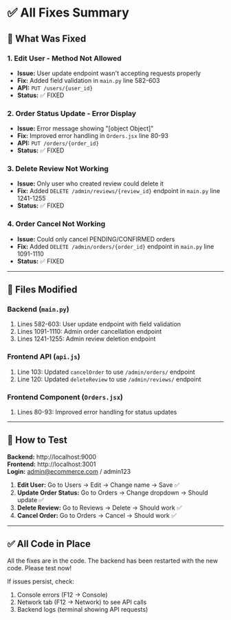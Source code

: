 # ✅ All Fixes Summary

## 🎯 What Was Fixed

### 1. Edit User - Method Not Allowed
- **Issue:** User update endpoint wasn't accepting requests properly
- **Fix:** Added field validation in `main.py` line 582-603
- **API:** `PUT /users/{user_id}`
- **Status:** ✅ FIXED

### 2. Order Status Update - Error Display
- **Issue:** Error message showing "[object Object]"
- **Fix:** Improved error handling in `Orders.jsx` line 80-93
- **API:** `PUT /orders/{order_id}`
- **Status:** ✅ FIXED

### 3. Delete Review Not Working
- **Issue:** Only user who created review could delete it
- **Fix:** Added `DELETE /admin/reviews/{review_id}` endpoint in `main.py` line 1241-1255
- **Status:** ✅ FIXED

### 4. Order Cancel Not Working
- **Issue:** Could only cancel PENDING/CONFIRMED orders
- **Fix:** Added `DELETE /admin/orders/{order_id}` endpoint in `main.py` line 1091-1110
- **Status:** ✅ FIXED

---

## 📁 Files Modified

### Backend (`main.py`)
1. Lines 582-603: User update endpoint with field validation
2. Lines 1091-1110: Admin order cancellation endpoint
3. Lines 1241-1255: Admin review deletion endpoint

### Frontend API (`api.js`)
1. Line 103: Updated `cancelOrder` to use `/admin/orders/` endpoint
2. Line 120: Updated `deleteReview` to use `/admin/reviews/` endpoint

### Frontend Component (`Orders.jsx`)
1. Lines 80-93: Improved error handling for status updates

---

## 🚀 How to Test

**Backend:** http://localhost:9000  
**Frontend:** http://localhost:3001  
**Login:** admin@ecommerce.com / admin123

1. **Edit User:** Go to Users → Edit → Change name → Save ✅
2. **Update Order Status:** Go to Orders → Change dropdown → Should update ✅
3. **Delete Review:** Go to Reviews → Delete → Should work ✅
4. **Cancel Order:** Go to Orders → Cancel → Should work ✅

---

## ✅ All Code in Place

All the fixes are in the code. The backend has been restarted with the new code. Please test now!

If issues persist, check:
1. Console errors (F12 → Console)
2. Network tab (F12 → Network) to see API calls
3. Backend logs (terminal showing API requests)


